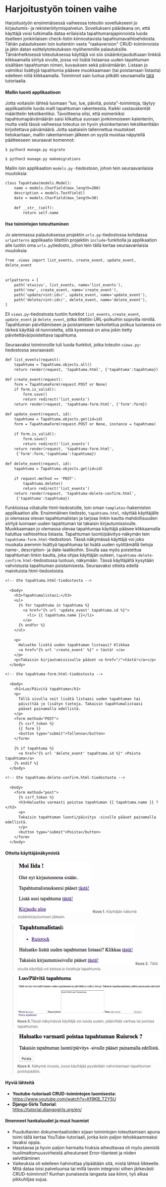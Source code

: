 # Harjoitustyön toinen vaihe

Harjoitustyön ensimmäisessä vaiheessa toteutin sovellukseeni jo kirjautumis- ja rekisteröitymispalvelun. Sovellukseni pääideana on, että käyttäjä voisi tutkimalla dataa erilaisista tapahtumarajapinnoista luoda itselleen jonkinlaisen check-listin kiinnostavista tapahtumavaihtoehdoista. Tähän palautukseen loin kuitenkin vasta "raakaversion" CRUD-toiminnoista ja jätin datan esittelytoteutuksen myöhemmille palautuksille. Tämänhetkisessä toteutuksessa käyttäjä voi siis sisäänkirjauduttuaan linkkiä klikkaamalla siirtyä sivulle, jossa voi lisätä listaansa uuden tapahtuman sisältäen tapahtuman nimen, kuvauksen sekä päivämäärän. Listaan jo valmiiksi lisättyjä tapahtumia pääsee muokkaamaan (tai poistamaan listasta) edelleen niitä klikkaamalla. Toiminnot sain luotua pitkälti seuraamalla [tätä](https://www.youtube.com/watch?v=Kf9KB_TZY5U) tutoriaalia.

#### Mallin luonti applikaatioon
Jotta voitaisiin lähteä luomaan "luo, lue, päivitä, poista"-toimintoja, täytyy applikaatiolle luoda malli tapahtuman rakenteesta. Kaikki vastauskentät määrittelin tekstikentiksi. Tavoitteena olisi, että esimerkiksi tapahtumapäivämäärän saisi klikattua suoraan jonkinmoiseen kalenteriin, mutta vielä tässä vaiheessa toteutus on hyvin yksinkertainen tekstikenttään kirjoitettava päivämäärä. Jotta saataisiin tallennettua muutokset tietokantaan, mallin rakentamisen jälkeen on syytä muistaa näpytellä päätteeseen seuraavat komennot:
```
$ python3 manage.py migrate
```
```
$ python3 manage.py makemigrations
```
Mallin loin applikaation `models.py` -tiedostoon, johon tein seuraavanlaisia muutoksia:
```
class Tapahtuma(models.Model):
    name = models.CharField(max_length=200)
    description = models.TextField()
    date = models.CharField(max_length=30)

    def __str__(self):
        return self.name
```
#### Itse toimintojen toteuttaminen
Jo aiemmassa palautuksessa projektin `urls.py`-tiedostossa kohdassa `urlpatterns` applikaatio liitettiin projektiin `include`-funktiolla ja applikaation alle luotiin oma `urls.py`tiedosto, johon tein tällä kertaa seuraavanlaisia muutoksia:
```
from .views import list_events, create_event, update_event, delete_event


urlpatterns = [
    path('etusivu', list_events, name='list_events'),
    path('new', create_event, name='create_event'),
    path('update/<int:id>/', update_event, name='update_event'),
    path('delete/<int:id>/', delete_event, name='delete_event'),
]
```
Eli `views.py`-tiedostosta tuotiin funktiot `list_events`, `create_event`, `update_event` ja `delete_event`, jotka liitettiin URL-polkuihin sopivilla nimillä. Tapahtuman päivittämiseen ja poistamiseen tarkoitettua polkua luotaessa on tärkeä käyttää id-tunnistetta, sillä kyseessä on aina jokin tietty päivitettävä/poistettava tapahtuma.

Seuraavaksi toiminnoille tuli luoda funktiot, jotka toteutin `views.py`-tiedostossa seuraavasti:

```
def list_events(request):
    tapahtuma = Tapahtuma.objects.all()
    return render(request, 'tapahtuma.html', {'tapahtuma':tapahtuma})

def create_event(request):
    form = TapahtumaForm(request.POST or None)
    if form.is_valid():
        form.save()
        return redirect('list_events')
    return render(request, 'tapahtuma-form.html', {'form':form})

def update_event(request, id):
    tapahtuma = Tapahtuma.objects.get(id=id)
    form = TapahtumaForm(request.POST or None, instance = tapahtuma)

    if form.is_valid():
        form.save()
        return redirect('list_events')
    return render(request, 'tapahtuma-form.html',
     {'form':form,'tapahtuma':tapahtuma})

def delete_event(request, id):
    tapahtuma = Tapahtuma.objects.get(id=id)

    if request.method == 'POST':
        tapahtuma.delete()
        return redirect('list_events')
    return render(request, 'tapahtuma-delete-confirm.html',
     {'tapahtuma':tapahtuma})
```
Funktioissa viitatuille  html-tiedostoille, loin oman `templates`-hakemiston applikaation alle. Ensimmäinen tiedosto, `tapahtuma.html`, näyttää käyttäjälle jo olemassa olevan tapahtumalistan ja tarjoaa linkin kautta mahdollisuuden siirtyä luomaan uuden tapahtuman tai takaisin kirjautumissivulle. Muokkaamaan jo olemassa olevaa tapahtumaa käyttäjä pääsee klikkaamalla haluttua vaihtoehtoa listasta. Tapahtuman luonti/päivitys-näkymän tein `tapahtuma-form.html`-tiedostoon. Tässä näkymässä käyttäjä voi joko muokata aiemmin lisättyä tapahtumaa tai lisätä uuden syöttämällä tietoja name-, description- ja date-laatikoihin. Sivulla saa myös poistettua tapahtuman linkin kautta, joka ohjaa käyttäjän uuteen, `tapahtuma-delete-confirm.html`-tiedostossa luotuun, näkymään. Tässä käyttäjältä kysytään vahvistusta tapahtuman poistamisesta. Seuraavaksi otteita edellä mainituista html-tiedostoista.

```
<!-- Ote tapahtuma.html-tiedostosta -->

  <body>
    <h3>Tapahtumalistasi:</h3>
    <ul>
      {% for tapahtuma in tapahtuma %}
        <a href="{% url 'update_event' tapahtuma.id %}">
          <li> {{ tapahtuma.name }}</li>
        </a>
      {% endfor %}
    </ul>

    <p>
      Haluatko lisätä uuden tapahtuman listaasi? Klikkaa
      <a href="{% url 'create_event' %}" > tästä! </a>
    </p>
    <p>Takaisin kirjautumissivulle pääset <a href="/">tästä!</a></p>
  </body>
```
```
<!-- Ote tapahtuma-form.html-tiedostosta -->

  <body>
    <h1>Luo/Päivitä tapahtuma</h1>
    <p>
      Tällä sivulla voit lisätä listaasi uuden tapahtuman tai
      päivittää jo lisätyn tietoja. Takaisin tapahtumalistaasi
      pääset painamalla edellistä.
    </p>
    <form method="POST">
      {% csrf_token %}
      {{ form }}
      <button type="submit">Tallenna</button>
    </form>

    {% if tapahtuma %}
      <a href="{% url 'delete_event' tapahtuma.id %}" >Poista tapahtuma</a>
    {% endif %}
  </body>
```
```
<!-- Ote tapahtuma-delete-confirm.html-tiedostosta -->

  <body>
    <form method="post">
      {% csrf_token %}
      <h3>Haluatko varmasti poistaa tapahtuman {{ tapahtuma.name }} ?</h3>
      <p>
      Takaisin tapahtuman luonti/päivitys -sivulle pääset painamalla edellistä.
      </p>
      <button type="submit">Poista</button>
    </form>
  </body>
```
#### Otteita käyttäjänäkymistä

> ![alt text](etusivu.png "Logo Title Text 1")
<small><strong>Kuva 1.</strong> Käyttäjän näkymä sisäänkirjautumisen jälkeen. </small>


> ![alt text](tapahtumasivu.png "Logo Title Text 1")
<small><strong>Kuva 2.</strong> Tällä sivulla käyttäjä voi katsoa jo listattuja tapahtumia.</small>


> ![alt text](luontisivu.png "Logo Title Text 1")
<small><strong>Kuva 3.</strong>Tässä näkymässä käyttäjä voi luoda uuden, pääivittää vanhaa tai
poistaa tapahtuman. </small>


> ![alt text](poistosivu.png "Logo Title Text 1")
<small><strong>Kuva 4.</strong> Näkymä sivusta, jossa käyttäjää pyydetään vahvistamaan
tapahtuman poistopäätös. </small>

#### Hyviä lähteitä
+ **Youtube-tutoriaali CRUD-toimintojen luomisesta:**   
https://www.youtube.com/watch?v=Kf9KB_TZY5U
+ **Django Girls Tutorial**:      
https://tutorial.djangogirls.org/en/
#### Ilmenneet hankaluudet ja muut huomiot
+ Puuduttavien dokumentaatioiden sijaan toimintojen toteuttamisen apuna toimi tällä kertaa YouTube-tutoriaali, jonka koin paljon tehokkaammaksi tavaksi oppia.
+ Haastavaa ja hyvin paljon harmaita hiuksia aiheuttavaa oli myös pienistä huolimattomuusvirheistä aiheutuneet Error-tilanteet ja niiden selvittäminen
+ Vaikeuksia oli edelleen hahmottaa ylipäätään sitä, mistä lähteä liikkeelle. Mitä dataa toisi palveluunsa tai millä tavoin integroisi siihen järkevästi CRUD-toiminnot? Kunhan punaisesta langasta saa kiinni, työ alkaa pikkuhiljaa sujua.

